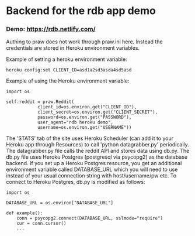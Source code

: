 # Backend for the rdb app demo

### Demo: https://rdb.netlify.com/

Authing to praw does not work through praw.ini here. Instead the credentials are stored in Heroku environment variables.

Example of setting a heroku environment variable:
```
heroku config:set CLIENT_ID=asd1a2sd3asda4sd5asd
```

Example of using the Heroku environment variable:
```
import os

self.reddit = praw.Reddit(
            client_id=os.environ.get("CLIENT_ID"),
            client_secret=os.environ.get("CLIENT_SECRET"),
            password=os.environ.get("PASSWORD"),
            user_agent="rdb heroku demo",
            username=os.environ.get("USERNAME"))
```

The 'STATS' tab of the site uses Heroku Scheduler (can add it to your Heroku app through Resources) to call 'python datagrabber.py' periodically. The datagrabber.py file calls the reddit API and stores data using db.py. The db.py file uses Heroku Postgres (postgresql via psycopg2) as the database backend. If you set up a Heroku Postgres resource, you get an additional environment variable called DATABASE_URL which you will need to use instead of your usual connection string with host/username/pw etc. To connect to Heroku Postgres, db.py is modified as follows:

```
import os

DATABASE_URL = os.environ["DATABASE_URL"]

def example():
    conn = psycopg2.connect(DATABASE_URL, sslmode="require")
    cur = conn.cursor()
    ...

```
